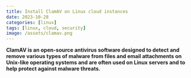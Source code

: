 ```yaml
---
title: Install ClamAV on Linux cloud instances
date: 2023-10-28
categories: [linux]
tags: [linux, cloud, security]
image: /assets/clamav.png
---
```


**ClamAV is an open-source antivirus software designed to detect 
and remove various types of malware from files and email attachments on 
Unix-like operating systems and are often used on Linux servers and 
to help protect against malware threats.**
